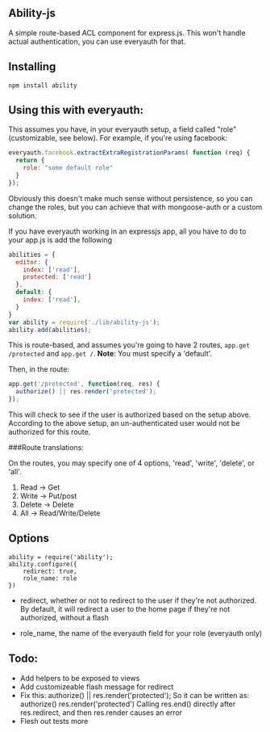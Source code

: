 ## Ability-js

A simple route-based ACL component for express.js. This won't handle actual authentication, you can use everyauth for that.

## Installing

    npm install ability

## Using this with everyauth:

This assumes you have, in your everyauth setup, a field called "role" (customizable, see below). For example, if you're using facebook:       

```javascript
everyauth.facebook.extractExtraRegistrationParams( function (req) {
  return {
    role: "some default role"
  }
});
```
Obviously this doesn't make much sense without persistence, so you can change the roles, but you can achieve that with mongoose-auth or a custom solution.
    
If you have everyauth working in an expressjs app, all you have to do to your app.js is add the following

```javascript
abilities = {
  editor: {
    index: ['read'],
    protected: ['read']
  },
  default: {
    index: ['read'],
  }
}
var ability = require('./lib/ability-js');
ability.add(abilities);
```

This is route-based, and assumes you're going to have 2 routes, `app.get /protected` and `app.get /`.
**Note**: You must specify a 'default'.

Then, in the route:

```javascript
app.get('/protected', function(req, res) {
  authorize() || res.render('protected');
});
```

This will check to see if the user is authorized based on the setup above. According to the above setup, an un-authenticated user would not be authorized for this route. 


###Route translations:

On the routes, you may specify one of 4 options, 'read', 'write', 'delete', or 'all'. 

1. Read -> Get
2. Write -> Put/post
3. Delete -> Delete
4. All -> Read/Write/Delete
	

## Options
	
	ability = require('ability');
    ability.configure({
    	redirect: true,
    	role_name: role
    })

- redirect, whether or not to redirect to the user if they're not authorized. By default, it will redirect a user to the home page if they're not authorized, without a flash    

- role_name, the name of the everyauth field for your role (everyauth only)


## Todo:

- Add helpers to be exposed to views
- Add customizeable flash message for redirect
- Fix this:
      authorize() || res.render('protected');
  So it can be written as:
      authorize()
      res.render('protected')
  Calling res.end() directly after res.redirect, and then res.render causes an error
- Flesh out tests more